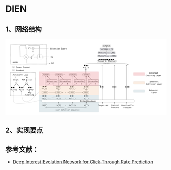 # DIEN

## 1、网络结构

![DIEN structure](https://github.com/alphaplato/alphaplato/blob/master/image/DeepLearning/dien.png)

## 2、实现要点

## 参考文献：
* [Deep Interest Evolution Network for Click-Through Rate Prediction](https://arxiv.org/pdf/1809.03672.pdf)